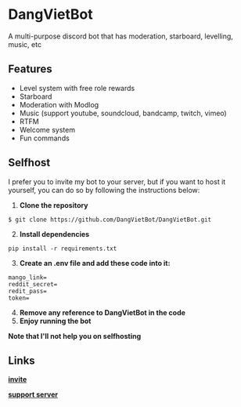 # DangVietBot

A multi-purpose discord bot that has moderation, starboard, levelling, music, etc

## Features
- Level system with free role rewards
- Starboard
- Moderation with Modlog
- Music (support youtube, soundcloud, bandcamp, twitch, vimeo)
- RTFM
- Welcome system 
- Fun commands 

## Selfhost
I prefer you to invite my bot to your server, but if you want to host it yourself, you can do so by following the instructions below:

1. **Clone the repository**
```
$ git clone https://github.com/DangVietBot/DangVietBot.git
```
2. **Install dependencies**
```
pip install -r requirements.txt
```

3. **Create an .env file and add these code into it:**
```env
mango_link=
reddit_secret=
redit_pass=
token=
```

4. **Remove any reference to DangVietBot in the code**
5. **Enjoy running the bot**

**Note that I'll not help you on selfhosting**
## Links
[**invite**](https://discord.com/oauth2/authorize?client_id=875589545532485682&permissions=549755813887&scope=bot%20applications.commands)

[**support server**](https://discord.gg/cnydBRnHU9)